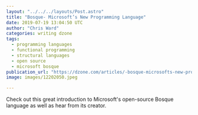 ```yaml
---
layout: "../../../layouts/Post.astro"
title: "Bosque- Microsoft’s New Programming Language"
date: 2019-07-19 13:04:50 UTC
author: "Chris Ward"
categories: writing dzone
tags:
  - programming languages
  - functional programming
  - structural languages
  - open source
  - microsoft bosque
publication_url: "https://dzone.com/articles/-bosque-microsofts-new-programming-language"
image: images/12202050.jpeg

---
```

Check out this great introduction to Microsoft's open-source Bosque language as well as hear from its creator.


